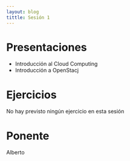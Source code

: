 ```yaml
---
layout: blog
tittle: Sesión 1
---
```


# Presentaciones

* Introducción al Cloud Computing
* Introducción a OpenStacj

# Ejercicios

No hay previsto ningún ejercicio en esta sesión

# Ponente

Alberto